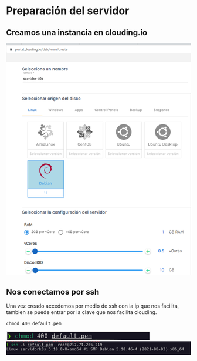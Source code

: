 # Preparación del servidor
## Creamos una instancia en clouding.io
![server](https://github.com/jaimeod010/k0s/blob/main/imagenes/Creando-servidor.png)

## Nos conectamos por ssh
Una vez creado accedemos por medio de ssh con la ip que nos facilita, tambien se puede entrar por la clave que nos facilita clouding.

```
chmod 400 default.pem

```
![ssh](https://github.com/jaimeod010/k0s/blob/main/imagenes/chmod-ssh.png)
![ssh](https://github.com/jaimeod010/k0s/blob/main/imagenes/conexionssh-servidork0s.png)
